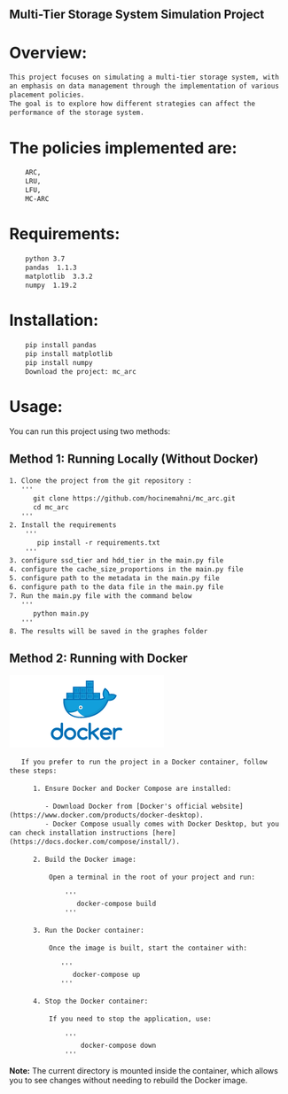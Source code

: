 
## Multi-Tier Storage System Simulation Project
# Overview: 
    This project focuses on simulating a multi-tier storage system, with an emphasis on data management through the implementation of various placement policies. 
    The goal is to explore how different strategies can affect the performance of the storage system.

# The policies implemented are: 
        ARC, 
        LRU,
        LFU,
        MC-ARC
               
    
# Requirements:   
        python 3.7
        pandas  1.1.3
        matplotlib  3.3.2
        numpy  1.19.2
        
# Installation:
        pip install pandas
        pip install matplotlib
        pip install numpy
        Download the project: mc_arc
 
  # Usage:  
  You can run this project using two methods:

  ## Method 1: Running Locally (Without Docker)
    1. Clone the project from the git repository :
       '''
          git clone https://github.com/hocinemahni/mc_arc.git
          cd mc_arc
       '''
    2. Install the requirements
        '''
           pip install -r requirements.txt
        '''
    3. configure ssd_tier and hdd_tier in the main.py file
    4. configure the cache_size_proportions in the main.py file
    5. configure path to the metadata in the main.py file
    6. configure path to the data file in the main.py file 
    7. Run the main.py file with the command below
       '''
          python main.py
       '''
    8. The results will be saved in the graphes folder
            
  ## Method 2: Running with Docker
  ![Docker](utils/Docker.png)

       If you prefer to run the project in a Docker container, follow these steps:

          1. Ensure Docker and Docker Compose are installed:

             - Download Docker from [Docker's official website](https://www.docker.com/products/docker-desktop).
             - Docker Compose usually comes with Docker Desktop, but you can check installation instructions [here](https://docs.docker.com/compose/install/).

          2. Build the Docker image:

              Open a terminal in the root of your project and run:

                  '''
                     docker-compose build
                  '''

          3. Run the Docker container:

              Once the image is built, start the container with:

                 '''
                    docker-compose up
                 '''

          4. Stop the Docker container:

              If you need to stop the application, use:

                  '''
                      docker-compose down
                  '''

**Note:** The current directory is mounted inside the container, which allows you to see changes without needing to rebuild the Docker image.
